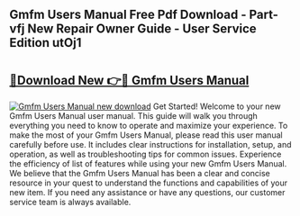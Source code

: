 ## Gmfm Users Manual Free Pdf Download - Part-vfj New Repair Owner Guide - User Service Edition utOj1

# <h2><a href="http://bc38286.oget.top/?id=Gmfm+Users+Manual">🔗Download New 👉🔴 Gmfm Users Manual</a></h2>

[![Gmfm Users Manual new download](https://i.imgur.com/5g1atiW.png)](http://bc38286.oget.top/?id=Gmfm+Users+Manual)
Get Started! Welcome to your new Gmfm Users Manual user manual. This guide will walk you through everything you need to know to operate and maximize your experience. To make the most of your Gmfm Users Manual, please read this user manual carefully before use. It includes clear instructions for installation, setup, and operation, as well as troubleshooting tips for common issues. Experience the efficiency of list of features while using your new Gmfm Users Manual. We believe that the Gmfm Users Manual has been a clear and concise resource in your quest to understand the functions and capabilities of your new item. If you need any assistance or have any questions, our customer service team is always available.

